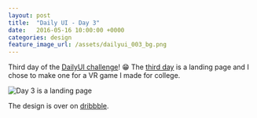 ```yaml
---
layout: post
title:  "Daily UI - Day 3"
date:   2016-05-16 10:00:00 +0000
categories: design
feature_image_url: /assets/dailyui_003_bg.png
---
```

Third day of the [DailyUI challenge][daily_ui]! 😁 The [third day][dailyui_003] is a landing page and I chose to make one for a VR game I made for college.

![Day 3 is a landing page](https://d13yacurqjgara.cloudfront.net/users/194727/screenshots/2718613/dailyui_003.png)

The design is over on [dribbble][dailyui_003].

[daily_ui]: http://www.dailyui.co
[dribbble_profile]: https://dribbble.com/keithomalley
[dailyui_003]: https://dribbble.com/shots/2718613-Horror-Game-Landing-Page
